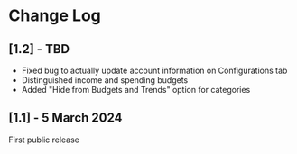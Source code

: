 # Change Log

## [1.2] - TBD
* Fixed bug to actually update account information on Configurations tab
* Distinguished income and spending budgets
* Added "Hide from Budgets and Trends" option for categories


## [1.1] - 5 March 2024
First public release